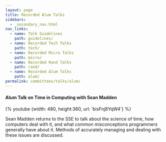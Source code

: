 ```yaml
---
layout: page
title: Recorded Alum Talks
sidebars:
  - _secondary_nav.html
nav_links:
  - name: Talk Guidelines
    path: guidelines/
  - name: Recorded Tech Talks
    path: tech/
  - name: Recorded Micro Talks
    path: micro/
  - name: Recorded Rand Talks
    path: rand/
  - name: Recorded Alum Talks
    path: alum/
permalink: committees/talks/alum/
---
```


#### Alum Talk on Time in Computing with Sean Madden

{% youtube {width: 480, height:360, url: 'bisFnj8YqW4'} %}

Sean Madden returns to the SSE to talk about the science of time, how computers deal with it, and what common misconceptions programmers generally have about it. Methods of accurately managing and dealing with these issues are discussed.

